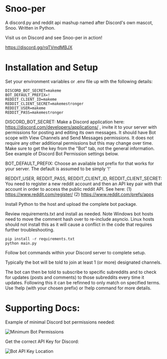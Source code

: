 # Snoo-per
 A discord.py and reddit api mashup named after Discord's own mascot, Snoo. Written in Python.
 
 Visit us on Discord and see Snoo-per in action!
 
 https://discord.gg/rqTVmdMBJX

# Installation and Setup

Set your environment variables or .env file up with the following details:

```
DISCORD_BOT_SECRET=makeme
BOT_DEFAULT_PREFIX=!
REDDIT_CLIENT_ID=makeme
REDDIT_CLIENT_SECRET=makemestronger
REDDIT_USER=makeme
REDDIT_PASS=makemestronger
```

DISCORD_BOT_SECRET: Make a Discord application here: https://discord.com/developers/applications/ , invite it to your server with permissions for posting and editing its own messages. It should have Bot scope with View Channels and Send Messages permissions. It does not require any other additional permissions but this may change over time. Make sure to get the key from the "Bot" tab, not the general information. See example of Discord Bot Permission settings below.

BOT_DEFAULT_PREFIX: Choose an available bot prefix for that works for your server. The default is assumed to be simply '!'

REDDIT_USER, REDDIT_PASS, REDDIT_CLIENT_ID, REDDIT_CLIENT_SECRET: You need to register a new reddit account and then an API key pair with that account in order to access the public reddit API. See here: (1) https://www.reddit.com/register/  (2) https://www.reddit.com/prefs/apps

Install Python to the host and upload the complete bot package.

Review requirements.txt and install as needed. Note Windows bot hosts need to move the comment hash over to re-include asyncio. Linux hosts should not install this as it will cause a conflict in the code that requires further troubleshooting.

```
pip install -r requirements.txt
python main.py
```

Follow bot commands within your Discord server to complete setup.

Typically the bot will be told to join at least 1 (or more) designated channels.

The bot can then be told to subscribe to specific subreddits and to check for updates (posts and comments) to those subreddits every time it updates. Following this it can be refinned to only match on specified terms. Use !help (with your chosen prefix) or !help command for more details.

# Supporting Docs:

Example of minimal Discord bot permissions needed:

![Minimum Bot Permissions](https://i.imgur.com/dp75WdF.png)

Get the correct API Key for Discord:

![Bot API Key Location](https://i.imgur.com/i7wsq7E.png)
